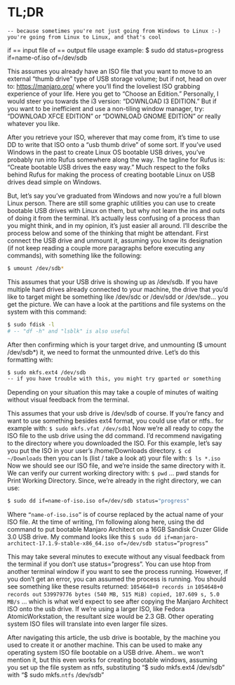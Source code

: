 # TL;DR
```
-- because sometimes you're not just going from Windows to Linux :-)
you're going from Linux to Linux, and that's cool
```

if == input file
of == output file
usage example:
$ sudo dd status=progress if=name-of.iso of=/dev/sdb


This assumes you already have an ISO file that you want to move to an external “thumb drive” type of USB storage volume; but if not, head on over to: https://manjaro.org/ where you’ll find the loveliest ISO grabbing experience of your life. Here you get to “Choose an Edition.” Personally, I would steer you towards the i3 version:
“DOWNLOAD I3 EDITION.”
But if you want to be inefficient and use a non-tiling window manager, try:
“DOWNLOAD XFCE EDITION” or “DOWNLOAD GNOME EDITION” or really whatever you like.


After you retrieve your ISO, wherever that may come from, it’s time to use DD to write that ISO onto a “usb thumb drive” of some sort.
If you’ve used Windows in the past to create Linux OS bootable USB drives, you’ve probably run into Rufus somewhere along the way. 
The tagline for Rufus is: “Create bootable USB drives the easy way.” Much respect to the folks behind Rufus for making the process of creating bootable Linux on USB drives dead simple on Windows.



But, let’s say you’ve graduated from Windows and now you’re a full blown Linux person. There are still some graphic utilities you can use to create bootable USB drives with Linux on them, but why not learn the ins and outs of doing it from the terminal. It’s actually less confusing of a process than you might think, and in my opinion, it’s just easier all around.
I’ll describe the process below and some of the thinking that might be attendant.
First connect the USB drive and unmount it, assuming you know its designation (if not keep reading a couple more paragraphs before executing any commands), with something like the following:



```bash
$ umount /dev/sdb*
```

This assumes that your USB drive is showing up as /dev/sdb. If you have multiple hard drives already connected to your machine, the drive that you’d like to target might be something like /dev/sdc or /dev/sdd or /dev/sde… you get the picture.
We can have a look at the partitions and file systems on the system with this command:


```bash
$ sudo fdisk -l
# -- "df -h" and "lsblk" is also useful
```


After then confirming which is your target drive, and unmounting ($ umount /dev/sdb*) it, we need to format the unmounted drive. Let’s do this formatting with:

```bash
$ sudo mkfs.ext4 /dev/sdb
-- if you have trouble with this, you might try gparted or something
```


Depending on your situation this may take a couple of minutes of waiting without visual feedback from the terminal.

This assumes that your usb drive is /dev/sdb of course. If you’re fancy and want to use something besides ext4 format, you could use vfat or ntfs.. for example with:
`$ sudo mkfs.vfat /dev/sdb1`
Now we’re all ready to copy the ISO file to the usb drive using the dd command.
I’d recommend navigating to the directory where you downloaded the ISO.
For this example, let’s say you put the ISO in your user’s /home/Downloads directory.
`$ cd ~/Downloads`
then you can ls (list / take a look at) your file with:
`$ ls *.iso`
Now we should see our ISO file, and we’re inside the same directory with it. We can verify our current working directory with:
`$ pwd`
… pwd stands for Print Working Directory.
Since, we’re already in the right directory, we can use:



```bash
$ sudo dd if=name-of-iso.iso of=/dev/sdb status="progress"
```


Where `“name-of-iso.iso”` is of course replaced by the actual name of your ISO file.
At the time of writing, I’m following along here, using the dd command to put bootable Manjaro Architect on a 16GB Sandisk Cruzer Glide 3.0 USB drive. My command looks like this
`$ sudo dd if=manjaro-architect-17.1.9-stable-x86_64.iso of=/dev/sdb status=”progress”`

This may take several minutes to execute without any visual feedback from the terminal if you don’t use status=”progress”. You can use htop from another terminal window if you want to see the process running. However, if you don’t get an error, you can assumed the process is running. You should see something like these results returned:
`1054648+0 records in`
`1054648+0 records out`
`539979776 bytes (540 MB, 515 MiB) copied, 107.609 s, 5.0 MB/s`
… which is what we’d expect to see after copying the Manjaro Architect ISO onto the usb drive. If we’re using a larger ISO, like Fedora AtomicWorkstation, the resultant size would be 2.3 GB. Other operating system ISO files will translate into even larger file sizes.

After navigating this article, the usb drive is bootable, by the machine you used to create it or another machine. This can be used to make any operating system ISO file bootable on a USB drive.
Ahem.. we won’t mention it, but this even works for creating bootable windows, assuming you set up the file system as ntfs, substituting “$ sudo mkfs.ext4 /dev/sdb” with “$ sudo mkfs.`ntfs` /dev/sdb”











